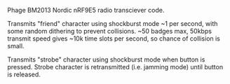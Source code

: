 Phage BM2013 Nordic nRF9E5 radio transciever code.

Transmits "friend" character using shockburst mode ~1 per second, with
some random dithering to prevent collisions. ~50 badges max, 50kbps transmit
speed gives ~10k time slots per second, so chance of collision is small.

Transmits "strobe" character using shockburst mode when button is pressed.
Strobe character is retransmitted (i.e. jamming mode) until button is released.

